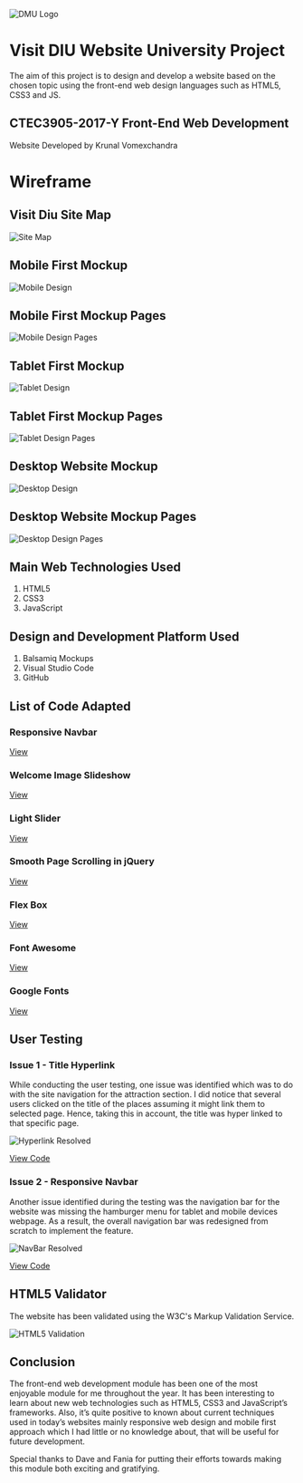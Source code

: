 ![DMU Logo](/img/dmu-logo.png)

# **Visit DIU Website University Project**

The aim of this project is to design and develop a website based on the chosen topic using the front-end web design languages such as HTML5, CSS3 and JS.

## CTEC3905-2017-Y Front-End Web Development

Website Developed by Krunal Vomexchandra

# Wireframe

## Visit Diu Site Map

![Site Map](/img/site-map.png)

## Mobile First Mockup

![Mobile Design](/img/mobile-mockup.png)

## Mobile First Mockup Pages

![Mobile Design Pages](/img/mobile-mockup2.png)

## Tablet First Mockup

![Tablet Design](/img/tablet-mockup.png)

## Tablet First Mockup Pages

![Tablet Design Pages](/img/tablet-mockup2.png)

## Desktop Website Mockup

![Desktop Design](/img/desktop-mockup.png)

## Desktop Website Mockup Pages

![Desktop Design Pages](/img/desktop-mockup2.png)

## Main Web Technologies Used
1. HTML5
2. CSS3
3. JavaScript

## Design and Development Platform Used

1. Balsamiq Mockups
2. Visual Studio Code
3. GitHub

## List of Code Adapted 

### Responsive Navbar

[View](https://www.w3schools.com/css/css_navbar.asp)

### Welcome Image Slideshow

[View](https://www.w3schools.com/w3css/w3css_slideshow.asp)

### Light Slider

[View](https://github.com/sachinchoolur/lightslider)

### Smooth Page Scrolling in jQuery

[View](http://codepen.io/IamManchanda/pen/VPZMba)

### Flex Box

[View](https://codepen.io/enxaneta/full/adLPwv)

### Font Awesome

[View](http://fontawesome.io/)

### Google Fonts

[View](https://fonts.google.com/)

## User Testing

### Issue 1 - Title Hyperlink

While conducting the user testing, one issue was identified which was to do with the site navigation for the attraction section. I did notice that several users clicked on the title of the places assuming it might link them to selected page. Hence, taking this in account, the title was hyper linked to that specific page.

![Hyperlink Resolved](/img/hyperlink.png)

[View Code](https://github.com/krunaldmu/website/commit/4c5a9e042d7b7450f6e6a7066d556d3a19ebf2d1)

### Issue 2 - Responsive Navbar

Another issue identified during the testing was the navigation bar for the website was missing the hamburger menu for tablet and mobile devices webpage. As a result, the overall navigation bar was redesigned from scratch to implement the feature.

![NavBar Resolved](/img/navbar.png)

[View Code](https://github.com/krunaldmu/website/commit/a7dda048e9c592fb348084f62eac1729fbccfd29)

## HTML5 Validator

The website has been validated using the W3C's Markup Validation Service.

![HTML5 Validation](/img/validation.png)

## Conclusion

The front-end web development module has been one of the most enjoyable module for me throughout the year.  It has been interesting to learn about new web technologies such as HTML5, CSS3 and JavaScript’s frameworks.  Also, it’s quite positive to known about current techniques used in today’s websites mainly responsive web design and mobile first approach which I had little or no knowledge about, that will be useful for future development.

Special thanks to Dave and Fania for putting their efforts towards making this module both exciting and gratifying.
